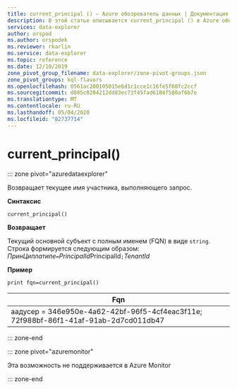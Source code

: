 ```yaml
---
title: current_principal () — Azure обозреватель данных | Документация Майкрософт
description: В этой статье описывается current_principal () в Azure обозреватель данных.
services: data-explorer
author: orspod
ms.author: orspodek
ms.reviewer: rkarlin
ms.service: data-explorer
ms.topic: reference
ms.date: 12/10/2019
zone_pivot_group_filename: data-explorer/zone-pivot-groups.json
zone_pivot_groups: kql-flavors
ms.openlocfilehash: 0561ac200105015e6d1c1cce1c16fe5f60fc2ccf
ms.sourcegitcommit: d885c0204212dd83ec73f45fad6184f580af6b7e
ms.translationtype: MT
ms.contentlocale: ru-RU
ms.lasthandoff: 05/04/2020
ms.locfileid: "82737714"
---
```

# <a name="current_principal"></a>current_principal()

::: zone pivot="azuredataexplorer"

Возвращает текущее имя участника, выполняющего запрос.

**Синтаксис**

`current_principal()`

**Возвращает**

Текущий основной субъект с полным именем (FQN) в виде `string`.  
Строка формируется следующим образом:  
*ПринЦиплатипе*`=`*PrincipalId*PrincipalId`;`*TenantId*

**Пример**

```kusto
print fqn=current_principal()
```

|Fqn|
|---|
|аадусер = 346e950e-4a62-42bf-96f5-4cf4eac3f11e; 72f988bf-86f1-41af-91ab-2d7cd011db47|

::: zone-end

::: zone pivot="azuremonitor"

Эта возможность не поддерживается в Azure Monitor

::: zone-end
